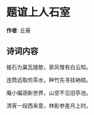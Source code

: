 # 题谊上人石室

**作者**: 丘葵

## 诗词内容

接石为巢瓦缝欹，家风惟有白云知。

连筒远取煎茶水，种竹先寻挂衲枝。

庵小偏涵新世界，山空不见旧亭池。

清宵一段西来意，林影参差月上时。


